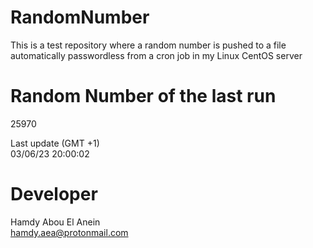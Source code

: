 # RandomNumber    
This is a test repository where a random number is pushed to a file automatically passwordless from a cron job in my Linux CentOS server    
# Random Number of the last run   
25970
      
Last update (GMT +1)    
03/06/23 20:00:02
# Developer    
Hamdy Abou El Anein   
hamdy.aea@protonmail.com
